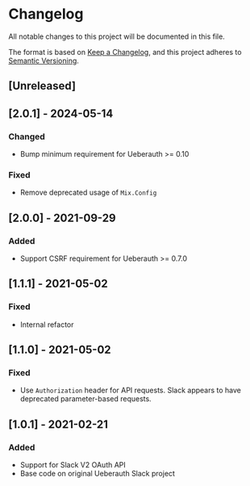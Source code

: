 # Changelog

All notable changes to this project will be documented in this file.

The format is based on [Keep a Changelog](https://keepachangelog.com/en/1.0.0/),
and this project adheres to [Semantic Versioning](https://semver.org/spec/v2.0.0.html).

## [Unreleased]

## [2.0.1] - 2024-05-14

### Changed

- Bump minimum requirement for Ueberauth >= 0.10

### Fixed

- Remove deprecated usage of `Mix.Config`

## [2.0.0] - 2021-09-29

### Added

- Support CSRF requirement for Ueberauth >= 0.7.0

## [1.1.1] - 2021-05-02

### Fixed

- Internal refactor

## [1.1.0] - 2021-05-02

### Fixed

- Use `Authorization` header for API requests. Slack appears to have deprecated parameter-based requests.

## [1.0.1] - 2021-02-21

### Added

- Support for Slack V2 OAuth API
- Base code on original Ueberauth Slack project
